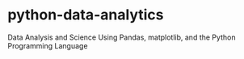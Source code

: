 # python-data-analytics
Data Analysis and Science Using Pandas, matplotlib, and the Python Programming Language
